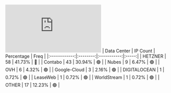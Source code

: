 ![Diagramm](https://github.com/obajay/StateSync-snapshots/blob/main/Projects/Lava/1/README.md)
| Data Center | IP Count | Percentage | Freq |
|:------------:|:--------:|:-----------:|:-----:|
| HETZNER | 58 | 41.73% | 🔴 |
| Contabo | 43 | 30.94% | 🟢 |
| Nubes | 9 | 6.47% | 🟢 |
| OVH | 6 | 4.32% | 🟢 |
| Google-Cloud | 3 | 2.16% | 🟢 |
| DIGITALOCEAN | 1 | 0.72% | 🟢 |
| LeaseWeb | 1 | 0.72% | 🟢 |
| WorldStream | 1 | 0.72% | 🟢 |
| OTHER | 17 | 12.23% | 🟢 |